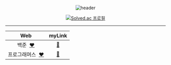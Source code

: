 <div align=center>

![header](https://capsule-render.vercel.app/api?type=waving&color=auto&height=150&section=header&text=ALGORITHM%20🌱&fontSize=40&fontColor=392f31)  

[![Solved.ac 프로필](http://mazassumnida.wtf/api/v2/generate_badge?boj=rlaxogus505)](https://solved.ac/rlaxogus505/)

<hr>

| Web | myLink                          |
| :--: | :--------------------------: |
| 백준           &nbsp;[❤️](https://www.acmicpc.net/) | [🤍](./Baekjoon) |
| 프로그래머스   &nbsp;[❤️](https://programmers.co.kr/) | [🤍](./Programmers) |
  
</div>